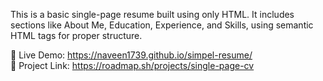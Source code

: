 This is a basic single-page resume built using only HTML. It includes sections like About Me, Education, Experience, and Skills, using semantic HTML tags for proper structure.

🔗 Live Demo: https://naveen1739.github.io/simpel-resume/  
📄 Project Link: https://roadmap.sh/projects/single-page-cv
